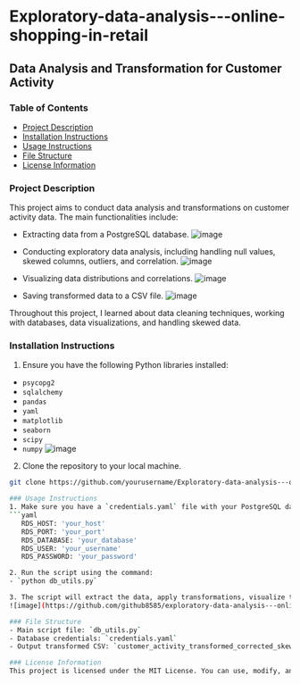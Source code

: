 # Exploratory-data-analysis---online-shopping-in-retail

## Data Analysis and Transformation for Customer Activity

### Table of Contents
- [Project Description](#project-description)
- [Installation Instructions](#installation-instructions)
- [Usage Instructions](#usage-instructions)
- [File Structure](#file-structure)
- [License Information](#license-information)

### Project Description
This project aims to conduct data analysis and transformations on customer activity data. The main functionalities include:
- Extracting data from a PostgreSQL database.
![image](https://github.com/github8585/exploratory-data-analysis---online-shopping-in-retail/assets/55400003/5ba507be-0a0a-4575-a5c4-e9817c2c82e8)

- Conducting exploratory data analysis, including handling null values, skewed columns, outliers, and correlation.
![image](https://github.com/github8585/exploratory-data-analysis---online-shopping-in-retail/assets/55400003/656f6734-aec5-47ba-b389-66ed5f02f8fc)

- Visualizing data distributions and correlations.
![image](https://github.com/github8585/exploratory-data-analysis---online-shopping-in-retail/assets/55400003/3da5ec02-2c31-4e05-857d-f73372d65eeb)

- Saving transformed data to a CSV file.
![image](https://github.com/github8585/exploratory-data-analysis---online-shopping-in-retail/assets/55400003/91f16d15-7546-4e29-91aa-9abe1bbe9255)

Throughout this project, I learned about data cleaning techniques, working with databases, data visualizations, and handling skewed data.

### Installation Instructions
1. Ensure you have the following Python libraries installed:
- `psycopg2`
- `sqlalchemy`
- `pandas`
- `yaml`
- `matplotlib`
- `seaborn`
- `scipy`
- `numpy`
![image](https://github.com/github8585/exploratory-data-analysis---online-shopping-in-retail/assets/55400003/cbee06d6-ecdb-44a2-8cea-04b9b20c78d2)

2. Clone the repository to your local machine.
```bash
git clone https://github.com/yourusername/Exploratory-data-analysis---online-shopping-in-retail.git

### Usage Instructions
1. Make sure you have a `credentials.yaml` file with your PostgreSQL database credentials.
```yaml
   RDS_HOST: 'your_host'
   RDS_PORT: 'your_port'
   RDS_DATABASE: 'your_database'
   RDS_USER: 'your_username'
   RDS_PASSWORD: 'your_password'

2. Run the script using the command:
- `python db_utils.py`

3. The script will extract the data, apply transformations, visualize the data, and then save the transformed data to `customer_activity_transformed_corrected_skew.csv`.
![image](https://github.com/github8585/exploratory-data-analysis---online-shopping-in-retail/assets/55400003/470152b4-14e3-4481-b871-ae89862e8824)

### File Structure
- Main script file: `db_utils.py`
- Database credentials: `credentials.yaml`
- Output transformed CSV: `customer_activity_transformed_corrected_skew.csv`

### License Information
This project is licensed under the MIT License. You can use, modify, and distribute this code freely. For more details, refer to the LICENSE file in the repository.

